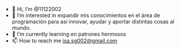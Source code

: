 - 👋 Hi, I’m @11122002
- 👀 I’m interested in  expandir  mis conocimientos en el área de programación para así  innovar, ayudar y aportar distintas cosas al mundo.
- 🌱 I’m currently learning  en patrones hermosos
- 📫 How to reach me  isa.sg002@gmail.com 

<!---
11122002/11122002 is a ✨ special ✨ repository because its `README.md` (this file) appears on your GitHub profile.
You can click the Preview link to take a look at your changes.
--->

